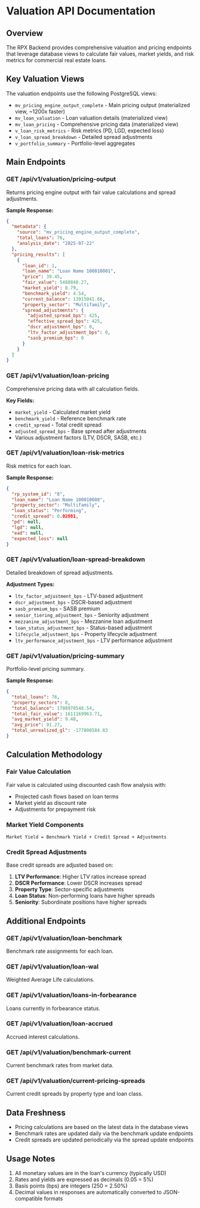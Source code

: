 # Valuation API Documentation

## Overview

The RPX Backend provides comprehensive valuation and pricing endpoints that leverage database views to calculate fair values, market yields, and risk metrics for commercial real estate loans.

## Key Valuation Views

The valuation endpoints use the following PostgreSQL views:

- `mv_pricing_engine_output_complete` - Main pricing output (materialized view, ~1200x faster)
- `mv_loan_valuation` - Loan valuation details (materialized view)
- `mv_loan_pricing` - Comprehensive pricing data (materialized view)
- `v_loan_risk_metrics` - Risk metrics (PD, LGD, expected loss)
- `v_loan_spread_breakdown` - Detailed spread adjustments
- `v_portfolio_summary` - Portfolio-level aggregates

## Main Endpoints

### GET /api/v1/valuation/pricing-output
Returns pricing engine output with fair value calculations and spread adjustments.

**Sample Response:**
```json
{
  "metadata": {
    "source": "mv_pricing_engine_output_complete",
    "total_loans": 76,
    "analysis_date": "2025-07-22"
  },
  "pricing_results": [
    {
      "loan_id": 1,
      "loan_name": "Loan Name 100010001",
      "price": 39.45,
      "fair_value": 5488848.27,
      "market_yield": 8.79,
      "benchmark_yield": 4.54,
      "current_balance": 13915041.66,
      "property_sector": "Multifamily",
      "spread_adjustments": {
        "adjusted_spread_bps": 425,
        "effective_spread_bps": 425,
        "dscr_adjustment_bps": 0,
        "ltv_factor_adjustment_bps": 0,
        "sasb_premium_bps": 0
      }
    }
  ]
}
```

### GET /api/v1/valuation/loan-pricing
Comprehensive pricing data with all calculation fields.

**Key Fields:**
- `market_yield` - Calculated market yield
- `benchmark_yield` - Reference benchmark rate
- `credit_spread` - Total credit spread
- `adjusted_spread_bps` - Base spread after adjustments
- Various adjustment factors (LTV, DSCR, SASB, etc.)

### GET /api/v1/valuation/loan-risk-metrics
Risk metrics for each loan.

**Sample Response:**
```json
{
  "rp_system_id": "8",
  "loan_name": "Loan Name 100010008",
  "property_sector": "Multifamily",
  "loan_status": "Performing",
  "credit_spread": 0.02881,
  "pd": null,
  "lgd": null,
  "ead": null,
  "expected_loss": null
}
```

### GET /api/v1/valuation/loan-spread-breakdown
Detailed breakdown of spread adjustments.

**Adjustment Types:**
- `ltv_factor_adjustment_bps` - LTV-based adjustment
- `dscr_adjustment_bps` - DSCR-based adjustment
- `sasb_premium_bps` - SASB premium
- `senior_tiering_adjustment_bps` - Seniority adjustment
- `mezzanine_adjustment_bps` - Mezzanine loan adjustment
- `loan_status_adjustment_bps` - Status-based adjustment
- `lifecycle_adjustment_bps` - Property lifecycle adjustment
- `ltv_performance_adjustment_bps` - LTV performance adjustment

### GET /api/v1/valuation/pricing-summary
Portfolio-level pricing summary.

**Sample Response:**
```json
{
  "total_loans": 76,
  "property_sectors": 8,
  "total_balance": 1788970548.54,
  "total_fair_value": 1611169963.71,
  "avg_market_yield": 9.48,
  "avg_price": 91.27,
  "total_unrealized_gl": -177800584.83
}
```

## Calculation Methodology

### Fair Value Calculation
Fair value is calculated using discounted cash flow analysis with:
- Projected cash flows based on loan terms
- Market yield as discount rate
- Adjustments for prepayment risk

### Market Yield Components
```
Market Yield = Benchmark Yield + Credit Spread + Adjustments
```

### Credit Spread Adjustments
Base credit spreads are adjusted based on:
1. **LTV Performance**: Higher LTV ratios increase spread
2. **DSCR Performance**: Lower DSCR increases spread
3. **Property Type**: Sector-specific adjustments
4. **Loan Status**: Non-performing loans have higher spreads
5. **Seniority**: Subordinate positions have higher spreads

## Additional Endpoints

### GET /api/v1/valuation/loan-benchmark
Benchmark rate assignments for each loan.

### GET /api/v1/valuation/loan-wal
Weighted Average Life calculations.

### GET /api/v1/valuation/loans-in-forbearance
Loans currently in forbearance status.

### GET /api/v1/valuation/loan-accrued
Accrued interest calculations.

### GET /api/v1/valuation/benchmark-current
Current benchmark rates from market data.

### GET /api/v1/valuation/current-pricing-spreads
Current credit spreads by property type and loan class.

## Data Freshness

- Pricing calculations are based on the latest data in the database views
- Benchmark rates are updated daily via the benchmark update endpoints
- Credit spreads are updated periodically via the spread update endpoints

## Usage Notes

1. All monetary values are in the loan's currency (typically USD)
2. Rates and yields are expressed as decimals (0.05 = 5%)
3. Basis points (bps) are integers (250 = 2.50%)
4. Decimal values in responses are automatically converted to JSON-compatible formats